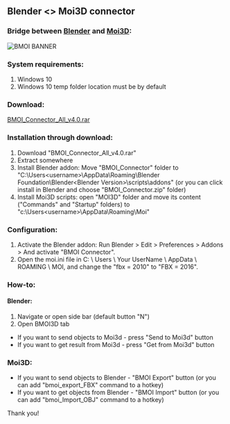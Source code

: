 ## Blender <> Moi3D connector

### Bridge between [Blender](https://www.blender.org/download/) and [Moi3D](http://moi3d.com/):
![BMOI BANNER](https://i.imgur.com/sjLP3k8.jpg)

### System requirements:
1. Windows 10
2. Windows 10 temp folder location must be by default

### Download:
[BMOI_Connector_All_v4.0.rar](hhttps://github.com/Flowgun/BMOI_Connector/releases/download/v4.0/BMOI_Connector_All_v4.0.rar)

### Installation through download:
1. Download "BMOI_Connector_All_v4.0.rar"
2. Extract somewhere
3. Install Blender addon: Move  "BMOI_Connector" folder to "C:\Users\<username>\AppData\Roaming\Blender Foundation\Blender\<Blender Version>\scripts\addons" (or you can click install in Blender and choose "BMOI_Connector.zip" folder)
4. Install Moi3D scripts: open "MOI3D" folder and move its content ("Commands" and "Startup" folders) to "c:\Users\<username>\AppData\Roaming\Moi\"


### Configuration:
1. Activate the Blender addon: Run Blender > Edit > Preferences > Addons > And activate "BMOI Connector".
2. Open the moi.ini file in C: \ Users \ Your UserName \ AppData \ ROAMING \ MOI, and change the "fbx = 2010" to "FBX = 2016".


### How-to:
#### Blender:
1. Navigate or open side bar (default button "N")
2. Open BMOI3D tab
* If you want to send objects to Moi3d  - press "Send to Moi3d" button
* If you want to get result from Moi3d  - press "Get from Moi3d" button



### Moi3D:
* If you want to send objects to Blender - "BMOI Export" button (or you can add "bmoi_export_FBX" command to a hotkey)
* If you want to get objects from Blender - "BMOI Import" button (or you can add "bmoi_Import_OBJ" command to a hotkey)

Thank you!
 
